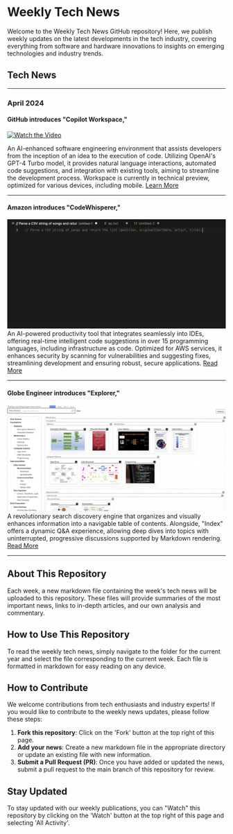 # Weekly Tech News

Welcome to the Weekly Tech News GitHub repository! Here, we publish weekly updates on the latest developments in the tech industry, covering everything from software and hardware innovations to insights on emerging technologies and industry trends.

## Tech News
---
### April 2024

#### GitHub introduces "Copilot Workspace,"
[![Watch the Video](https://img.youtube.com/vi/pkotufZchjE/0.jpg)](https://www.youtube.com/watch?v=pkotufZchjE)

An AI-enhanced software engineering environment that assists developers from the inception of an idea to the execution of code. Utilizing OpenAI's GPT-4 Turbo model, it provides natural language interactions, automated code suggestions, and integration with existing tools, aiming to streamline the development process. Workspace is currently in technical preview, optimized for various devices, including mobile. [Learn More](https://github.com/MatthewPaver/MatthewPaver/tree/main/Weekly%20Tech%20News/2024/30-04-24)

---

#### Amazon introduces "CodeWhisperer,"
![Amazon CodeWhisperer Interface](https://github.com/MatthewPaver/MatthewPaver/blob/main/Weekly%20Tech%20News/2024/29-04-24/codewhisperer.gif)
An AI-powered productivity tool that integrates seamlessly into IDEs, offering real-time intelligent code suggestions in over 15 programming languages, including infrastructure as code. Optimized for AWS services, it enhances security by scanning for vulnerabilities and suggesting fixes, streamlining development and ensuring robust, secure applications. [Read More](https://github.com/MatthewPaver/MatthewPaver/tree/main/Weekly%20Tech%20News/2024/29-04-24)

---

#### Globe Engineer introduces "Explorer,"
![Explorer Search Discovery](https://github.com/MatthewPaver/MatthewPaver/blob/main/Weekly%20Tech%20News/2024/22-04-24/Explorer%20Search%20Discovery.png)
A revolutionary search discovery engine that organizes and visually enhances information into a navigable table of contents. Alongside, "Index" offers a dynamic Q&A experience, allowing deep dives into topics with uninterrupted, progressive discussions supported by Markdown rendering. [Read More](https://github.com/MatthewPaver/MatthewPaver/tree/main/Weekly%20Tech%20News/2024/22-04-24)

---

## About This Repository

Each week, a new markdown file containing the week's tech news will be uploaded to this repository. These files will provide summaries of the most important news, links to in-depth articles, and our own analysis and commentary.

## How to Use This Repository

To read the weekly tech news, simply navigate to the folder for the current year and select the file corresponding to the current week. Each file is formatted in markdown for easy reading on any device.

## How to Contribute

We welcome contributions from tech enthusiasts and industry experts! If you would like to contribute to the weekly news updates, please follow these steps:

1. **Fork this repository**: Click on the 'Fork' button at the top right of this page.
2. **Add your news**: Create a new markdown file in the appropriate directory or update an existing file with new information.
3. **Submit a Pull Request (PR)**: Once you have added or updated the news, submit a pull request to the main branch of this repository for review.

## Stay Updated

To stay updated with our weekly publications, you can "Watch" this repository by clicking on the 'Watch' button at the top right of this page and selecting 'All Activity'.


